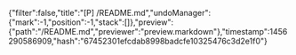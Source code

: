 {"filter":false,"title":"[P] /README.md","undoManager":{"mark":-1,"position":-1,"stack":[]},"preview":{"path":"/README.md","previewer":"preview.markdown"},"timestamp":1456290586909,"hash":"67452301efcdab8998badcfe10325476c3d2e1f0"}